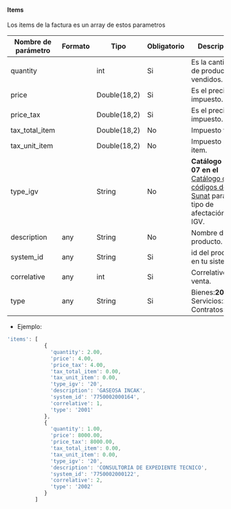 #### Items
Los items de la factura es un array de estos parametros

Nombre de parámetro | Formato | Tipo | Obligatorio | Descripción 
------------ | ------------- | ------------- | ------------- | -------------
quantity |  | int | Si | Es la cantidad de productos vendidos.
price |  | Double(18,2) | Si | Es el precio sin impuesto.
price_tax |  | Double(18,2) | Si | Es el precio con impuesto.
tax_total_item |  | Double(18,2) | No | Impuesto total.
tax_unit_item |  | Double(18,2) | No | Impuesto por item.
type_igv |  | String | No | **Catálogo No. 07 en el** [Catálogo de códigos de Sunat](catalogo-de-codigos.pdf) para el tipo de afectación del IGV.
description | any | String | No | Nombre del producto.
system_id | any| String | Si | id del producto en tu sistema.
correlative | any| int | Si | Correlativo en la venta.
type | any| String | Si | Bienes:**2001**, Servicios:**2002**, Contratos:**2003**.


* Ejemplo:
```js
'items': [
            {
              'quantity': 2.00, 
              'price': 4.00, 
              'price_tax': 4.00, 
              'tax_total_item': 0.00, 
              'tax_unit_item': 0.00, 
              'type_igv': '20', 
              'description': 'GASEOSA INCAK', 
              'system_id': '7750002000164', 
              'correlative': 1, 
              'type': '2001'
            }, 
            {
              'quantity': 1.00, 
              'price': 8000.00, 
              'price_tax': 8000.00, 
              'tax_total_item': 0.00, 
              'tax_unit_item': 0.00, 
              'type_igv': '20', 
              'description': 'CONSULTORIA DE EXPEDIENTE TECNICO', 
              'system_id': '7750002000122', 
              'correlative': 2, 
              'type': '2002'
            }
         ]
```
